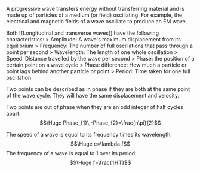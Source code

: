 A progressive wave transfers energy without transferring material and is made up of particles of a medium (or field) oscillating. For example, the electrical and magnetic fields of a wave oscillate to produce an EM wave. 

Both [[Longitudinal and transverse waves]] have the following characteristics:
\> Amplitude: A wave's maximum displacement from its equilibrium
\> Frequency: The number of full oscillations that pass through a point per second
\> Wavelength: The length of one whole oscillation
\> Speed: Distance travelled by the wave per second
\> Phase: the position of a certain point on a wave cycle
\> Phase difference: How much a particle or point lags behind another particle or point
\> Period: Time taken for one full oscillation

Two points can be described as in phase if they are both at the same point of the wave cycle. They will have the same displacement and velocity.

Two points are out of phase when they are an odd integer of half cycles apart: 
$$\Huge Phase_{1}\,-Phase_{2}=\frac{n\pi}{2}$$

The speed of a wave is equal to its frequency times its wavelength:
$$\Huge c=\lambda f$$ The frequency of a wave is equal to 1 over its period:
$$\Huge f=\frac{1}{T}$$
